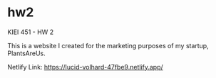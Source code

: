 # hw2
 KIEI 451 - HW 2

 This is a website I created for the marketing purposes of my startup, PlantsAreUs.

 Netlify Link: https://lucid-volhard-47fbe9.netlify.app/ 
